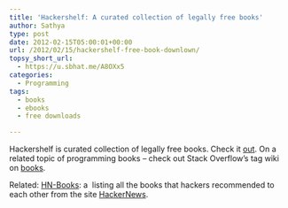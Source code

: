 ```yaml
---
title: 'Hackershelf: A curated collection of legally free books'
author: Sathya
type: post
date: 2012-02-15T05:00:01+00:00
url: /2012/02/15/hackershelf-free-book-downlown/
topsy_short_url:
  - https://u.sbhat.me/A8OXx5
categories:
  - Programming
tags:
  - books
  - ebooks
  - free downloads

---
```

Hackershelf is curated collection of legally free books. Check it <a href="https://hackershelf.com" target="_blank">out</a>. On a related topic of programming books &#8211; check out Stack Overflow&#8217;s tag wiki on <a href="https://stackoverflow.com/tags/books/info" target="_blank">books</a>.

Related: <a title="HN Books" href="https://hn-books.com/" target="_blank">HN-Books</a>: a  listing all the books that hackers recommended to each other from the site [HackerNews][1].

 [1]: https://news.ycombinator.com/news
